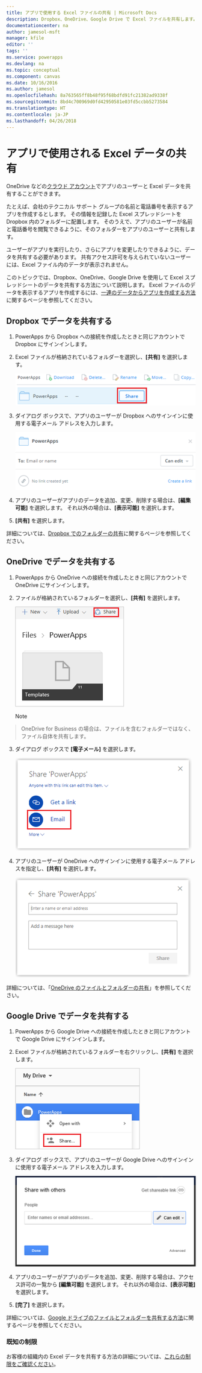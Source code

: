 ```yaml
---
title: アプリで使用する Excel ファイルの共有 | Microsoft Docs
description: Dropbox、OneDrive、Google Drive で Excel ファイルを共有します。 ユーザーは、ファイルやフォルダーを編集したり閲覧したりすることができます。
documentationcenter: na
author: jamesol-msft
manager: kfile
editor: ''
tags: ''
ms.service: powerapps
ms.devlang: na
ms.topic: conceptual
ms.component: canvas
ms.date: 10/16/2016
ms.author: jamesol
ms.openlocfilehash: 8a763565ff8b48f95f68bdfd91fc21382ad9338f
ms.sourcegitcommit: 8bd4c700969d0fd42950581e03fd5ccbb5273584
ms.translationtype: HT
ms.contentlocale: ja-JP
ms.lasthandoff: 04/26/2018
---
```

# <a name="share-excel-data-used-by-your-app"></a>アプリで使用される Excel データの共有
OneDrive などの[クラウド アカウント](connections/cloud-storage-blob-connections.md)でアプリのユーザーと Excel データを共有することができます。

たとえば、会社のテクニカル サポート グループの名前と電話番号を表示するアプリを作成するとします。 その情報を記録した Excel スプレッドシートを Dropbox 内のフォルダーに配置します。 そのうえで、アプリのユーザーが名前と電話番号を閲覧できるように、そのフォルダーをアプリのユーザーと共有します。

ユーザーがアプリを実行したり、さらにアプリを変更したりできるように、データを共有する必要があります。 共有アクセス許可を与えられていないユーザーには、Excel ファイル内のデータが表示されません。

このトピックでは、Dropbox、OneDrive、Google Drive を使用して Excel スプレッドシートのデータを共有する方法について説明します。 Excel ファイルのデータを表示するアプリを作成するには、[一連のデータからアプリを作成する方法](get-started-create-from-data.md)に関するページを参照してください。

## <a name="share-data-in-dropbox"></a>Dropbox でデータを共有する
1. PowerApps から Dropbox への接続を作成したときと同じアカウントで Dropbox にサインインします。
2. Excel ファイルが格納されているフォルダーを選択し、**[共有]** を選択します。  
   
    ![[共有] コマンド](./media/share-app-data/dropbox-share.png)
3. ダイアログ ボックスで、アプリのユーザーが Dropbox へのサインインに使用する電子メール アドレスを入力します。  
   
    ![Dropbox で共有](./media/share-app-data/dropbox-perms.png)
4. アプリのユーザーがアプリのデータを追加、変更、削除する場合は、**[編集可能]** を選択します。 それ以外の場合は、**[表示可能]** を選択します。
5. **[共有]** を選択します。

詳細については、[Dropbox でのフォルダーの共有](https://www.dropbox.com/en/help/19)に関するページを参照してください。

## <a name="share-data-in-onedrive"></a>OneDrive でデータを共有する
1. PowerApps から OneDrive への接続を作成したときと同じアカウントで OneDrive にサインインします。
2. ファイルが格納されているフォルダーを選択し、**[共有]** を選択します。  
   
    ![[共有] コマンド](./media/share-app-data/onedrive-share.png)
   
    > [!NOTE]
> OneDrive for Business の場合は、ファイルを含むフォルダーではなく、ファイル自体を共有します。
3. ダイアログ ボックスで **[電子メール]** を選択します。
   
    ![メールで共有する](./media/share-app-data/onedrive-email.png)
4. アプリのユーザーが OneDrive へのサインインに使用する電子メール アドレスを指定し、**[共有]** を選択します。  
   
    ![ユーザーの指定](./media/share-app-data/onedrive-perms.png)

詳細については、「[OneDrive のファイルとフォルダーの共有](https://support.office.com/article/Share-OneDrive-files-and-folders-and-change-permissions-9fcc2f7d-de0c-4cec-93b0-a82024800c07)」を参照してください。

## <a name="share-data-in-google-drive"></a>Google Drive でデータを共有する
1. PowerApps から Google Drive への接続を作成したときと同じアカウントで Google Drive にサインインします。
2. Excel ファイルが格納されているフォルダーを右クリックし、**[共有]** を選択します。  
   
    ![[共有] コマンド](./media/share-app-data/googledrive-share.png)
3. ダイアログ ボックスで、アプリのユーザーが Google Drive へのサインインに使用する電子メール アドレスを入力します。  
   
    ![ユーザーの指定](./media/share-app-data/googledrive-perms.png)
4. アプリのユーザーがアプリのデータを追加、変更、削除する場合は、アクセス許可の一覧から **[編集可能]** を選択します。 それ以外の場合は、**[表示可能]** を選択します。
5. **[完了]** を選択します。

詳細については、[Google ドライブのファイルとフォルダーを共有する方法](https://support.google.com/drive/answer/2494822)に関するページを参照してください。

### <a name="known-limitations"></a>既知の制限
お客様の組織内の Excel データを共有する方法の詳細については、[これらの制限をご確認ください](connections/cloud-storage-blob-connections.md#known-limitations)。

